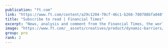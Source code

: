 ```yaml
---
publication: "ft.com"
link: "https://www.ft.com/content/a29c1204-70cf-46c1-b266-780788bfa048"
title: "Subscribe to read | Financial Times"
excerpt: "News, analysis and comment from the Financial Times, the worldʼs leading global business publication"
image: "https://www.ft.com/__assets/creatives/product/dynamic-barriers/markets.jpg"
group: pro
rank: 2
---
```

